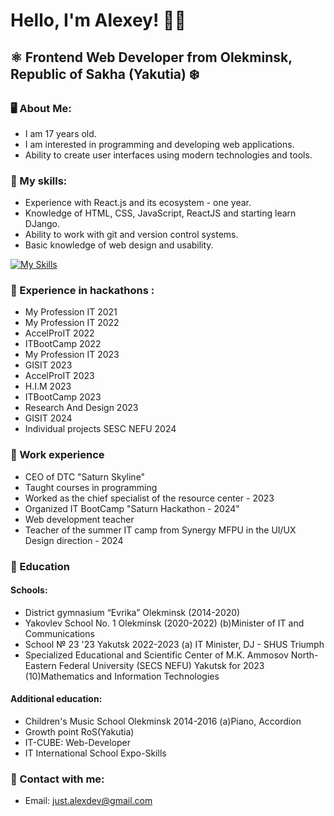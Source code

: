 # Hello, I'm Alexey! 👋🏻

## ⚛️ Frontend Web Developer from Olekminsk, Republic of Sakha (Yakutia) ❄️

### 🖥️ About Me:

- I am 17 years old.
- I am interested in programming and developing web applications.
- Ability to create user interfaces using modern technologies and tools.

### 🧠 My skills:

- Experience with React.js and its ecosystem - one year.
- Knowledge of HTML, CSS, JavaScript, ReactJS and starting learn DJango.
- Ability to work with git and version control systems.
- Basic knowledge of web design and usability.

[![My Skills](https://skillicons.dev/icons?i=html,css,js,ts,python,git,react,django,tailwindcss,figma,github,linux,assembler)](https://skillicons.dev)

### 💎 Experience in hackathons :

- My Profession IT 2021
- My Profession IT 2022
- AccelProIT 2022
- ITBootCamp 2022
- My Profession IT 2023
- GISIT 2023
- AccelProIT 2023
- H.I.M 2023
- ITBootCamp 2023
- Research And Design 2023
- GISIT 2024
- Individual projects SESC NEFU 2024

### 💾 Work experience

- CEO of DTC "Saturn Skyline"
- Taught courses in programming
- Worked as the chief specialist of the resource center - 2023
- Organized IT BootCamp "Saturn Hackathon - 2024"
- Web development teacher
- Teacher of the summer IT camp from Synergy MFPU in the UI/UX Design direction - 2024

### 📕 Education
#### Schools:
- District gymnasium “Evrika” Olekminsk (2014-2020)
- Yakovlev School No. 1 Olekminsk (2020-2022) (b)Minister of IT and Communications
- School № 23 '23 Yakutsk 2022-2023 (a) IT Minister, DJ - SHUS Triumph
- Specialized Educational and Scientific Center of M.K. Ammosov North-Eastern Federal University (SECS NEFU) Yakutsk for 2023 (10)Mathematics and Information Technologies

#### Additional education:
- Children's Music School Olekminsk 2014-2016 (a)Piano, Accordion
- Growth point RoS(Yakutia)
- IT-CUBE: Web-Developer
- IT International School Expo-Skills
  
### 📧 Contact with me:

- Email: just.alexdev@gmail.com

